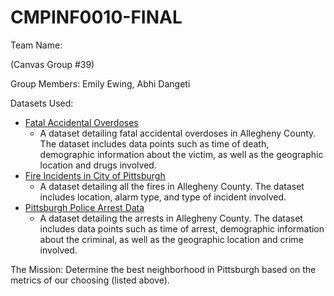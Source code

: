 # CMPINF0010-FINAL

Team Name: 

(Canvas Group #39)

Group Members: Emily Ewing, Abhi Dangeti

Datasets Used: 
* [Fatal Accidental Overdoses](https://data.wprdc.org/dataset/allegheny-county-fatal-accidental-overdoses/resource/1c59b26a-1684-4bfb-92f7-205b947530cf)
    * A dataset detailing fatal accidental overdoses in Allegheny County. The dataset includes data points such as time of death, demographic information about the victim, as well as the geographic location and drugs involved. 
* [Fire Incidents in City of Pittsburgh](https://data.wprdc.org/dataset/fire-incidents-in-city-of-pittsburgh)
    * A dataset detailing all the fires in Allegheny County. The dataset includes location, alarm type, and type of incident involved.
* [Pittsburgh Police Arrest Data](https://data.wprdc.org/dataset/arrest-data)
    * A dataset detailing the arrests in Allegheny County. The dataset includes data points such as time of arrest, demographic information about the criminal, as well as the geographic location and crime involved.
 
The Mission: Determine the best neighborhood in Pittsburgh based on the metrics of our choosing (listed above). 


